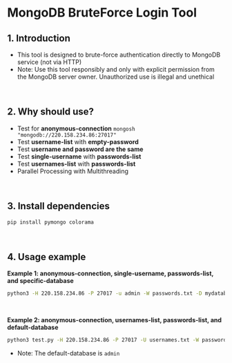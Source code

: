 # MongoDB BruteForce Login Tool

## 1. Introduction
+ This tool is designed to brute-force authentication directly to MongoDB service (not via HTTP)
+ Note: Use this tool responsibly and only with explicit permission from the MongoDB server owner. Unauthorized use is illegal and unethical
</br>

## 2. Why should use?
+ Test for **anonymous-connection** `mongosh "mongodb://220.158.234.86:27017"`
+ Test **username-list** with **empty-password**
+ Test **username and password are the same**
+ Test **single-username** with **passwords-list**
+ Test **usernames-list** with **passwords-list**
+ Parallel Processing with Multithreading
</br>

## 3. Install dependencies
```bash
pip install pymongo colorama
```
</br>

## 4. Usage example
**Example 1: anonymous-connection, single-username, passwords-list, and specific-database**
```bash
python3 -H 220.158.234.86 -P 27017 -u admin -W passwords.txt -D mydatabase
```
</br>

**Example 2: anonymous-connection, usernames-list, passwords-list, and default-database**
```bash
python3 test.py -H 220.158.234.86 -P 27017 -U usernames.txt -W passwords.txt
```
+ Note: The default-database is `admin`

</br>


